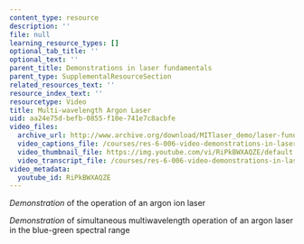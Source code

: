```yaml
---
content_type: resource
description: ''
file: null
learning_resource_types: []
optional_tab_title: ''
optional_text: ''
parent_title: Demonstrations in laser fundamentals
parent_type: SupplementalResourceSection
related_resources_text: ''
resource_index_text: ''
resourcetype: Video
title: Multi-wavelength Argon Laser
uid: aa24e75d-befb-0855-f10e-741e7c8acbfe
video_files:
  archive_url: http://www.archive.org/download/MITlaser_demo/laser-fund-demo-11_300k.mp4
  video_captions_file: /courses/res-6-006-video-demonstrations-in-lasers-and-optics-spring-2008/d0700300d57059379e480b8a57767203_RiPkBWXAQZE.vtt
  video_thumbnail_file: https://img.youtube.com/vi/RiPkBWXAQZE/default.jpg
  video_transcript_file: /courses/res-6-006-video-demonstrations-in-lasers-and-optics-spring-2008/0ae7d241e1977303b6592579ba1c400f_RiPkBWXAQZE.pdf
video_metadata:
  youtube_id: RiPkBWXAQZE
---
```


_Demonstration_ of the operation of an argon ion laser

_Demonstration_ of simultaneous multiwavelength operation of an argon laser in the blue-green spectral range